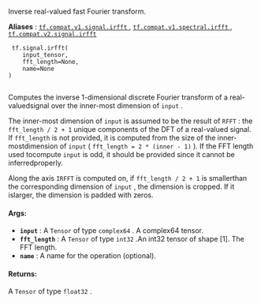 Inverse real-valued fast Fourier transform.

**Aliases** : [ `tf.compat.v1.signal.irfft` ](/api_docs/python/tf/signal/irfft), [ `tf.compat.v1.spectral.irfft` ](/api_docs/python/tf/signal/irfft), [ `tf.compat.v2.signal.irfft` ](/api_docs/python/tf/signal/irfft)

```
 tf.signal.irfft(
    input_tensor,
    fft_length=None,
    name=None
)
 
```

Computes the inverse 1-dimensional discrete Fourier transform of a real-valuedsignal over the inner-most dimension of  `input` .

The inner-most dimension of  `input`  is assumed to be the result of  `RFFT` : the `fft_length / 2 + 1`  unique components of the DFT of a real-valued signal. If `fft_length`  is not provided, it is computed from the size of the inner-mostdimension of  `input`  ( `fft_length = 2 * (inner - 1)` ). If the FFT length used tocompute  `input`  is odd, it should be provided since it cannot be inferredproperly.

Along the axis  `IRFFT`  is computed on, if  `fft_length / 2 + 1`  is smallerthan the corresponding dimension of  `input` , the dimension is cropped. If it islarger, the dimension is padded with zeros.

#### Args:
- **`input`** : A  `Tensor`  of type  `complex64` . A complex64 tensor.
- **`fft_length`** : A  `Tensor`  of type  `int32` .An int32 tensor of shape [1]. The FFT length.
- **`name`** : A name for the operation (optional).


#### Returns:
A  `Tensor`  of type  `float32` .

